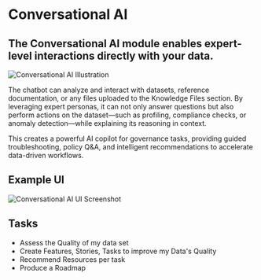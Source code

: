 # Conversational AI

## The **Conversational AI** module enables expert-level interactions directly with your data. 

![Conversational AI Illustration](../_assets/conversational-ai-illustration.png)

The chatbot can analyze and interact with datasets, reference documentation, or any files uploaded to the Knowledge Files section. By leveraging expert personas, it can not only answer questions but also perform actions on the dataset—such as profiling, compliance checks, or anomaly detection—while explaining its reasoning in context.

This creates a powerful AI copilot for governance tasks, providing guided troubleshooting, policy Q&A, and intelligent recommendations to accelerate data-driven workflows.

## Example UI

![Conversational AI UI Screenshot](../_assets/conversationalAI.png)



## Tasks
- Assess the Quality of my data set 
- Create Features, Stories, Tasks to improve my Data's Quality 
- Recommend Resources per task
- Produce a Roadmap 




